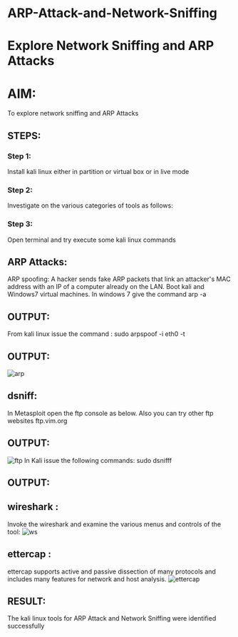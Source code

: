 # ARP-Attack-and-Network-Sniffing
# Explore Network Sniffing and ARP Attacks

# AIM:

To explore network sniffing and ARP Attacks

## STEPS:

### Step 1:

Install kali linux either in partition or virtual box or in live mode

### Step 2:

Investigate on the various categories of tools as follows:


### Step 3:
Open terminal and try execute some kali linux commands

## ARP Attacks:  
ARP spoofing: A hacker sends fake ARP packets that link an attacker's MAC address with an IP of a computer already on the LAN. 
Boot kali and Windows7 virtual machines.
In windows 7 give the command arp -a
## OUTPUT:


From kali linux issue the command :
sudo arpspoof -i eth0 -t <target system> <gateway>
## OUTPUT:
![arp](https://github.com/Reebak04/ARP-Attack-and-Network-Sniffing/assets/118364993/c994f650-351b-421d-aa03-2e5eff65d613)

## dsniff:
In Metasploit open the ftp console as below. Also you can try other ftp websites ftp.vim.org
## OUTPUT:
![ftp](https://github.com/Reebak04/ARP-Attack-and-Network-Sniffing/assets/118364993/c6850bfd-dd4a-42f7-83cf-0c48ddb49067)
In Kali issue the following commands:
sudo dsnifff
## OUTPUT:
## wireshark :
Invoke the wireshark and examine the various menus  and controls of the tool:
![ws](https://github.com/Reebak04/ARP-Attack-and-Network-Sniffing/assets/118364993/53d046a7-f3d4-44db-b00c-4757086bb690)
## ettercap :
ettercap supports active and passive dissection of many protocols and includes many features for network and host analysis.
![ettercap](https://github.com/Reebak04/ARP-Attack-and-Network-Sniffing/assets/118364993/88e2faef-2c64-410b-bcce-0072e4d0f85f)

## RESULT:
The kali linux tools for ARP Attack and Network Sniffing were identified successfully
